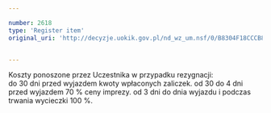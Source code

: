 ```yaml
---

number: 2618
type: 'Register item'
original_uri: 'http://decyzje.uokik.gov.pl/nd_wz_um.nsf/0/B8304F18CCCB87B2C125792E003CE3F5?OpenDocument'


---
```


Koszty ponoszone przez Uczestnika w przypadku rezygnacji:   
   do 30 dni przed wyjazdem kwoty wpłaconych zaliczek. 
   od 30  do 4 dni przed wyjazdem 70 % ceny imprezy. 
   od 3 dni do dnia wyjazdu i podczas trwania wycieczki 100 %.
